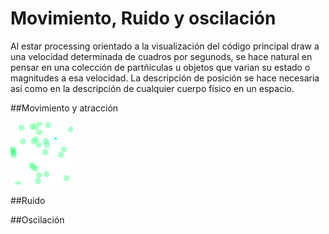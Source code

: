 # Movimiento, Ruido y oscilación

Al estar processing orientado a la visualización del código principal draw a una velocidad determinada de cuadros por segunods, se hace natural en pensar en una colección de partñiculas u objetos que varian su estado o magnitudes a esa velocidad.  La descripción de posición se hace necesaria así como en la descripción de cualquier cuerpo físico en un espacio.

##Movimiento y atracción

<img src="https://github.com/ProcessingTEC/Movimiento/blob/master/P_S2_Movement1/movimiento.png" width="100">

##Ruido


##Oscilación

